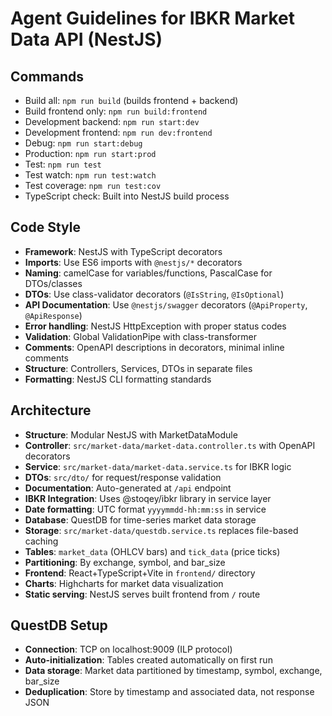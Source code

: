 # Agent Guidelines for IBKR Market Data API (NestJS)

## Commands
- Build all: `npm run build` (builds frontend + backend)
- Build frontend only: `npm run build:frontend`
- Development backend: `npm run start:dev`
- Development frontend: `npm run dev:frontend`
- Debug: `npm run start:debug`
- Production: `npm run start:prod`
- Test: `npm run test`
- Test watch: `npm run test:watch`
- Test coverage: `npm run test:cov`
- TypeScript check: Built into NestJS build process

## Code Style
- **Framework**: NestJS with TypeScript decorators
- **Imports**: Use ES6 imports with `@nestjs/*` decorators
- **Naming**: camelCase for variables/functions, PascalCase for DTOs/classes
- **DTOs**: Use class-validator decorators (`@IsString`, `@IsOptional`)
- **API Documentation**: Use `@nestjs/swagger` decorators (`@ApiProperty`, `@ApiResponse`)
- **Error handling**: NestJS HttpException with proper status codes
- **Validation**: Global ValidationPipe with class-transformer
- **Comments**: OpenAPI descriptions in decorators, minimal inline comments
- **Structure**: Controllers, Services, DTOs in separate files
- **Formatting**: NestJS CLI formatting standards

## Architecture
- **Structure**: Modular NestJS with MarketDataModule
- **Controller**: `src/market-data/market-data.controller.ts` with OpenAPI decorators
- **Service**: `src/market-data/market-data.service.ts` for IBKR logic
- **DTOs**: `src/dto/` for request/response validation
- **Documentation**: Auto-generated at `/api` endpoint
- **IBKR Integration**: Uses @stoqey/ibkr library in service layer
- **Date formatting**: UTC format `yyyymmdd-hh:mm:ss` in service
- **Database**: QuestDB for time-series market data storage
- **Storage**: `src/market-data/questdb.service.ts` replaces file-based caching
- **Tables**: `market_data` (OHLCV bars) and `tick_data` (price ticks)
- **Partitioning**: By exchange, symbol, and bar_size
- **Frontend**: React+TypeScript+Vite in `frontend/` directory
- **Charts**: Highcharts for market data visualization
- **Static serving**: NestJS serves built frontend from `/` route

## QuestDB Setup
- **Connection**: TCP on localhost:9009 (ILP protocol)
- **Auto-initialization**: Tables created automatically on first run
- **Data storage**: Market data partitioned by timestamp, symbol, exchange, bar_size
- **Deduplication**: Store by timestamp and associated data, not response JSON